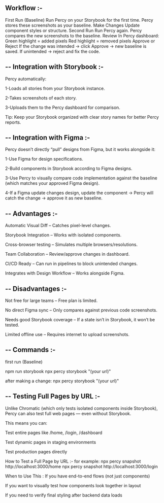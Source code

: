 Workflow :-
--
First Run (Baseline)
Run Percy on your Storybook for the first time.
Percy stores these screenshots as your baseline.
Make Changes
Update component styles or structure.
Second Run
Run Percy again.
Percy compares the new screenshots to the baseline.
Review
In Percy dashboard:
Green highlight = added pixels
Red highlight = removed pixels
Approve or Reject
If the change was intended → click Approve → new baseline is saved.
If unintended → reject and fix the code.


--
Integration with Storybook :-
--
Percy automatically:

1-Loads all stories from your Storybook instance.

2-Takes screenshots of each story.

3-Uploads them to the Percy dashboard for comparison.

 Tip: Keep your Storybook organized with clear story names for better Percy reports.

--
 Integration with Figma :-
--
Percy doesn’t directly “pull” designs from Figma, but it works alongside it:

1-Use Figma for design specifications.

2-Build components in Storybook according to Figma designs.

3-Use Percy to visually compare code implementation against the baseline (which matches your approved Figma design).

4-If a Figma update changes design, update the component → Percy will catch the change → approve it as new baseline.


--
Advantages :-
--

Automatic Visual Diff – Catches pixel-level changes.

Storybook Integration – Works with isolated components.

Cross-browser testing – Simulates multiple browsers/resolutions.

Team Collaboration – Review/approve changes in dashboard.

CI/CD Ready – Can run in pipelines to block unintended changes.

Integrates with Design Workflow – Works alongside Figma.

--
Disadvantages :-
--

Not free for large teams – Free plan is limited.

No direct Figma sync – Only compares against previous code screenshots.

Needs good Storybook coverage – If a state isn’t in Storybook, it won’t be tested.

Limited offline use – Requires internet to upload screenshots.


--
Commands :-
--
first run (Baseline)

npm run storybook
npx percy storybook "(your url)"

after making a change:
npx percy storybook "(your url)"

--
Testing Full Pages by URL :-
--
Unlike Chromatic (which only tests isolated components inside Storybook), Percy can also test full web pages — even without Storybook.

This means you can:

Test entire pages like /home, /login, /dashboard

Test dynamic pages in staging environments

Test production pages directly

How to Test a Full Page by URL :-
for example:
npx percy snapshot http://localhost:3000/home
npx percy snapshot http://localhost:3000/login

When to Use This :
If you have end-to-end flows (not just components)

If you want to visually test how components look together in layout

If you need to verify final styling after backend data loads
